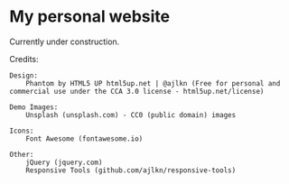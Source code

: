 # My personal website

Currently under construction.


Credits:

	Design:
		Phantom by HTML5 UP html5up.net | @ajlkn (Free for personal and commercial use under the CCA 3.0 license - html5up.net/license)

	Demo Images:
		Unsplash (unsplash.com) - CC0 (public domain) images

	Icons:
		Font Awesome (fontawesome.io)

	Other:
		jQuery (jquery.com)
		Responsive Tools (github.com/ajlkn/responsive-tools)